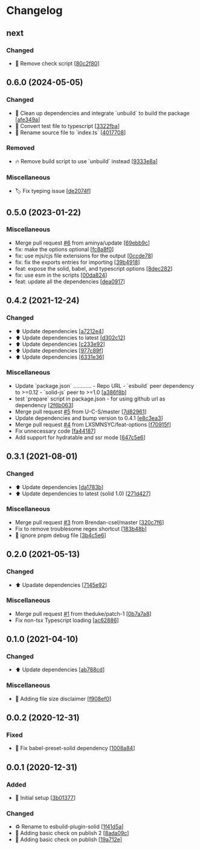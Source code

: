# Changelog

<a name="next"></a>
## next

### Changed

- 🔧 Remove check script [[80c2f80](https://github.com/amoutonbrady/esbuild-plugin-solid/commit/80c2f803ce62e50f206cfd68170c9ddc4bffa388)]


<a name="0.6.0"></a>
## 0.6.0 (2024-05-05)

### Changed

- 🔧 Clean up dependencies and integrate &#x60;unbuild&#x60; to build the package [[afe349a](https://github.com/amoutonbrady/esbuild-plugin-solid/commit/afe349ac8bdf764ef6f87a227b50ea88b36feb2d)]
- 🚚 Convert test file to typescript [[3322fba](https://github.com/amoutonbrady/esbuild-plugin-solid/commit/3322fba65a0339cd2140903f67a515e70cf2d9cc)]
- 🚚 Rename source file to &#x60;index.ts&#x60; [[4017708](https://github.com/amoutonbrady/esbuild-plugin-solid/commit/4017708e50ce12615d0124a390fd5d7eb0506cf8)]

### Removed

- 🔥 Remove build script to use &#x60;unbuild&#x60; instead [[9333e8a](https://github.com/amoutonbrady/esbuild-plugin-solid/commit/9333e8ae9ac914eb276ab76670b266b3b08f1e08)]

### Miscellaneous

- 🏷️ Fix tyeping issue [[de2074f](https://github.com/amoutonbrady/esbuild-plugin-solid/commit/de2074f19b76bc8d40057abdf51f487ac549875d)]


<a name="0.5.0"></a>
## 0.5.0 (2023-01-22)

### Miscellaneous

-  Merge pull request [#6](https://github.com/amoutonbrady/esbuild-plugin-solid/issues/6) from aminya/update [[69ebb9c](https://github.com/amoutonbrady/esbuild-plugin-solid/commit/69ebb9c9c8711732054c4bf574a9d0b84df31086)]
-  fix: make the options optional [[fc8a8f0](https://github.com/amoutonbrady/esbuild-plugin-solid/commit/fc8a8f02aaaba84c8763e139dd4166b08e487363)]
-  fix: use mjs/cjs file extensions for the output [[0ccde78](https://github.com/amoutonbrady/esbuild-plugin-solid/commit/0ccde786182714f04892708d6dc5572a57eca1de)]
-  fix: fix the exports entries for importing [[39b4918](https://github.com/amoutonbrady/esbuild-plugin-solid/commit/39b4918dbfa192ca4196ef28a909654115d9da80)]
-  feat: expose the solid, babel, and typescript options [[8dec282](https://github.com/amoutonbrady/esbuild-plugin-solid/commit/8dec282370b60a56bc92be328fe051633c80d51a)]
-  fix: use esm in the scripts [[00da824](https://github.com/amoutonbrady/esbuild-plugin-solid/commit/00da824f394ce87b495b1117c84ca804a582a728)]
-  feat: update all the dependencies [[dea0917](https://github.com/amoutonbrady/esbuild-plugin-solid/commit/dea0917d9fba41e9cca9aa60b527806b93b5d74a)]


<a name="0.4.2"></a>
## 0.4.2 (2021-12-24)

### Changed

- ⬆️ Update dependencies [[a7212e4](https://github.com/amoutonbrady/esbuild-plugin-solid/commit/a7212e4e0a25fafdef636ef24b76fe4f51b01175)]
- ⬆️ Update dependencies to latest [[d302c12](https://github.com/amoutonbrady/esbuild-plugin-solid/commit/d302c12afb92e5b44faf031c40ee4b7c6258c24c)]
- ⬆️ Update dependencies [[c233e92](https://github.com/amoutonbrady/esbuild-plugin-solid/commit/c233e923901fa06739dc8f0021002788b62fc799)]
- ⬆️ Update dependencies [[977c89f](https://github.com/amoutonbrady/esbuild-plugin-solid/commit/977c89faae351d507bf24cf0ae6c4378a3fd3e17)]
- ⬆️ Update dependencies [[6331e36](https://github.com/amoutonbrady/esbuild-plugin-solid/commit/6331e363bd28063bf66e944b80f299831ad9a1f4)]

### Miscellaneous

-  Update &#x60;package.json&#x60; ............ - Repo URL - &#x60;esbuild&#x60; peer dependency to &gt;&#x3D;0.12 - &#x60;solid-js&#x60; peer to &gt;&#x3D;1.0 [[a386f8b](https://github.com/amoutonbrady/esbuild-plugin-solid/commit/a386f8b7587df8335c0404e0b1d033f25300a787)]
-  test &#x60;prepare&#x60; script in package.json - for using github url as dependency [[2f6b063](https://github.com/amoutonbrady/esbuild-plugin-solid/commit/2f6b063448be2310d541130792b2839ee0665551)]
-  Merge pull request [#5](https://github.com/amoutonbrady/esbuild-plugin-solid/issues/5) from U-C-S/master [[7d82961](https://github.com/amoutonbrady/esbuild-plugin-solid/commit/7d82961de8e60d63eb49e60a4088a39b98500751)]
-  Update dependencies and bump version to 0.4.1 [[e8c3ea3](https://github.com/amoutonbrady/esbuild-plugin-solid/commit/e8c3ea3c15313d362ab7721161129a04be8b9794)]
-  Merge pull request [#4](https://github.com/amoutonbrady/esbuild-plugin-solid/issues/4) from LXSMNSYC/feat-options [[f70915f](https://github.com/amoutonbrady/esbuild-plugin-solid/commit/f70915f73abcbbd7265f675602b56c3907a49c19)]
-  Fix unnecessary code [[fa44187](https://github.com/amoutonbrady/esbuild-plugin-solid/commit/fa44187837799fe467c009dca355a532e13674d5)]
-  Add support for hydratable and ssr mode [[647c5e6](https://github.com/amoutonbrady/esbuild-plugin-solid/commit/647c5e625eedc59454f4e169a66cbd49ed721526)]


<a name="0.3.1"></a>
## 0.3.1 (2021-08-01)

### Changed

- ⬆️ Update dependencies [[da1783b](https://github.com/amoutonbrady/esbuild-plugin-solid/commit/da1783b43516a1d82cb442fa8bb518e9a4808b4d)]
- ⬆️ Update dependencies to latest (solid 1.0) [[271d427](https://github.com/amoutonbrady/esbuild-plugin-solid/commit/271d427b9791ddab7c5f1a0a04097eb4c416c660)]

### Miscellaneous

-  Merge pull request [#3](https://github.com/amoutonbrady/esbuild-plugin-solid/issues/3) from Brendan-csel/master [[320c7f6](https://github.com/amoutonbrady/esbuild-plugin-solid/commit/320c7f6e50fba6cdf63ac89ddb545417e5a1d653)]
-  Fix to remove troublesome regex shortcut [[183b48b](https://github.com/amoutonbrady/esbuild-plugin-solid/commit/183b48be03b4ae3e000580043872affa55fb1e15)]
- 🙈 ignore pnpm debug file [[3b4c5e6](https://github.com/amoutonbrady/esbuild-plugin-solid/commit/3b4c5e63b218f48173085edbdbe91707e7e9e7bf)]


<a name="0.2.0"></a>
## 0.2.0 (2021-05-13)

### Changed

- ⬆️ Upadate dependencies [[7145e92](https://github.com/amoutonbrady/esbuild-plugin-solid/commit/7145e92ed731e17e2bb5a2a16b161b563442c431)]

### Miscellaneous

-  Merge pull request [#1](https://github.com/amoutonbrady/esbuild-plugin-solid/issues/1) from theduke/patch-1 [[0b7a7a8](https://github.com/amoutonbrady/esbuild-plugin-solid/commit/0b7a7a8c4e17fea3a48ba8b9850d8365837068e4)]
-  Fix non-tsx Typescript loading [[ac62886](https://github.com/amoutonbrady/esbuild-plugin-solid/commit/ac62886d8d4a71b7dcb1fb6557169ad808996a87)]


<a name="0.1.0"></a>
## 0.1.0 (2021-04-10)

### Changed

- ⬆️ Update dependencies [[ab788cd](https://github.com/amoutonbrady/esbuild-plugin-solid/commit/ab788cd356563801f8dc809a4f118f89e5dc1607)]

### Miscellaneous

- 📝 Adding file size disclaimer [[f908ef0](https://github.com/amoutonbrady/esbuild-plugin-solid/commit/f908ef0b88bc80ced82081c131eab8e67df41538)]


<a name="0.0.2"></a>
## 0.0.2 (2020-12-31)

### Fixed

- 🐛 Fix babel-preset-solid dependency [[1008a84](https://github.com/amoutonbrady/esbuild-plugin-solid/commit/1008a84d6a7a8509e4018052000b22020faa3108)]


<a name="0.0.1"></a>
## 0.0.1 (2020-12-31)

### Added

- 🎉 Initial setup [[3b01377](https://github.com/amoutonbrady/esbuild-plugin-solid/commit/3b0137700bb2cc179f0bcf065c42736f38572aa7)]

### Changed

- ♻️ Rename to esbuild-plugin-solid [[1f41d5a](https://github.com/amoutonbrady/esbuild-plugin-solid/commit/1f41d5aca26a436585144d2dd4fc624f53dc53fa)]
- 🔧 Adding basic check on publish 2 [[8ada09c](https://github.com/amoutonbrady/esbuild-plugin-solid/commit/8ada09c070de7916bbc7add9e98bb1c179f14e11)]
- 🔧 Adding basic check on publish [[19a712e](https://github.com/amoutonbrady/esbuild-plugin-solid/commit/19a712e4fe7ce7e1de8b404607fbd5977194ba4a)]


